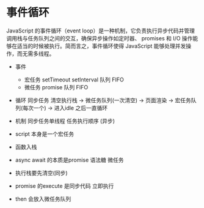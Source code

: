 # 事件循环

JavaScript 的事件循环（event loop）是一种机制，它负责执行异步代码并管理调用栈与任务队列之间的交互，确保异步操作如定时器、 promises 和 I/O 操作能够在适当的时候被执行。简而言之，事件循环使得 JavaScript 能够处理并发操作，而无需多线程。

- 事件
  - 宏任务
    setTimeout setInterval  队列 FIFO
  - 微任务 
    promise 队列 FIFO 
- 循环
  同步任务 清空执行栈 -> 微任务队列(一次清空) -> 页面渲染 -> 宏任务队列(每次一个) -> 进入idle
  之后一直循环
- 机制
  同步任务单线程  任务执行顺序 (异步) 

- script 本身是一个宏任务
- 函数入栈 
- async await 的本质是promise 语法糖 微任务
- 执行栈要先清空(同步)
- promise 的execute 是同步代码 立即执行
- then 会放入微任务队列  